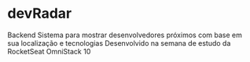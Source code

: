 # devRadar

Backend Sistema para mostrar desenvolvedores próximos com base em sua localização e tecnologias
Desenvolvido na semana de estudo da RocketSeat OmniStack 10